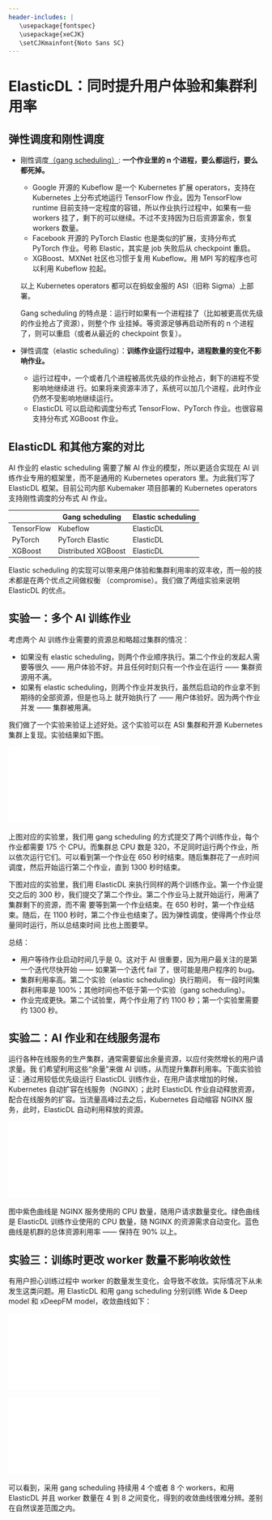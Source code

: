 ```yaml
---
header-includes: |
   \usepackage{fontspec}
   \usepackage{xeCJK}
   \setCJKmainfont{Noto Sans SC}
---
```


# ElasticDL：同时提升用户体验和集群利用率

## 弹性调度和刚性调度

- 刚性调度[（gang scheduling）](https://en.wikipedia.org/wiki/Gang_scheduling):
**一个作业里的 n 个进程，要么都运行，要么都死掉。**

  - Google 开源的 Kubeflow 是一个 Kubernetes 扩展 operators，支持在 Kubernetes
上分布式地运行 TensorFlow 作业。因为 TensorFlow runtime
目前支持一定程度的容错，所以作业执行过程中，如果有一些 workers
挂了，剩下的可以继续。不过不支持因为日后资源富余，恢复 workers 数量。
  - Facebook 开源的 PyTorch Elastic 也是类似的扩展，支持分布式 PyTorch
作业。号称 Elastic，其实是 job 失败后从 checkpoint 重启。
  - XGBoost、MXNet 社区也习惯于复用 Kubeflow。用 MPI 写的程序也可以利用
Kubeflow 拉起。

  以上 Kubernetes operators 都可以在蚂蚁金服的 ASI（旧称 Sigma）上部署。

  Gang scheduling
的特点是：运行时如果有一个进程挂了（比如被更高优先级的作业抢占了资源），则整个作
业挂掉。等资源足够再启动所有的 n 个进程了，则可以重启（或者从最近的 checkpoint
恢复）。

- 弹性调度（elastic
scheduling）：**训练作业运行过程中，进程数量的变化不影响作业。**

  - 运行过程中，一个或者几个进程被高优先级的作业抢占，剩下的进程不受影响地继续进
    行。如果将来资源丰沛了，系统可以加几个进程，此时作业仍然不受影响地继续运行。
  - ElasticDL 可以启动和调度分布式 TensorFlow、PyTorch 作业。也很容易支持分布式
    XGBoost 作业。

## ElasticDL 和其他方案的对比

AI 作业的 elastic scheduling 需要了解 AI 作业的模型，所以更适合实现在 AI
训练作业专用的框架里，而不是通用的 Kubernetes operators 里。为此我们写了
ElasticDL 框架。目前公司内部 Kubemaker 项目部署的 Kubernetes operators
支持刚性调度的分布式 AI 作业。

|             | Gang scheduling | Elastic scheduling |
|-------------|-----------------|--------------------|
| TensorFlow  | Kubeflow        | ElasticDL          |
| PyTorch     | PyTorch Elastic | ElasticDL          |
| XGBoost     | Distributed XGBoost | ElasticDL      |

Elastic scheduling
的实现可以带来用户体验和集群利用率的双丰收，而一般的技术都是在两个优点之间做权衡
（compromise）。我们做了两组实验来说明 ElasticDL 的优点。

## 实验一：多个 AI 训练作业

考虑两个 AI 训练作业需要的资源总和略超过集群的情况：

- 如果没有 elastic scheduling，则两个作业顺序执行。第二个作业的发起人需要等很久
—— 用户体验不好。并且任何时刻只有一个作业在运行 —— 集群资源用不满。
- 如果有 elastic
scheduling，则两个作业并发执行，虽然后启动的作业拿不到期待的全部资源，但是也马上
就开始执行了 —— 用户体验好。因为两个作业并发 —— 集群被用满。

我们做了一个实验来验证上述好处。这个实验可以在 ASI 集群和开源 Kubernetes
集群上复现。实验结果如下图。

![overlap jobs](./data/1.pdf)

上图对应的实验里，我们用 gang scheduling
的方式提交了两个训练作业，每个作业都需要 175 个 CPU。而集群总 CPU 数是
320，不足同时运行两个作业，所以依次运行它们。可以看到第一个作业在 650
秒时结束。随后集群花了一点时间调度，然后开始运行第二个作业，直到 1300 秒时结束。

下图对应的实验里，我们用 ElasticDL
来执行同样的两个训练作业。第一个作业提交之后的 300
秒，我们提交了第二个作业。第二个作业马上就开始运行，用满了集群剩下的资源，而不需
要等到第一个作业结束。在 650 秒时，第一个作业结束。随后，在 1100
秒时，第二个作业也结束了。因为弹性调度，使得两个作业尽量同时运行，所以总结束时间
比也上图要早。

总结：

- 用户等待作业启动时间几乎是 0。这对于 AI
很重要，因为用户最关注的是第一个迭代尽快开始 —— 如果第一个迭代 fail
了，很可能是用户程序的 bug。
- 集群利用率高。第二个实验（elastic scheduling）执行期间，
有一段时间集群利用率是 100%；其他时间也不低于第一个实验（gang scheduling）。
- 作业完成更快。第二个试验里，两个作业用了约 1100 秒；第一个实验里需要约 1300
秒。

## 实验二：AI 作业和在线服务混布

运行各种在线服务的生产集群，通常需要留出余量资源，以应付突然增长的用户请求量。我
们希望利用这些“余量”来做 AI
训练，从而提升集群利用率。下面实验验证：通过用较低优先级运行 ElasticDL
训练作业，在用户请求增加的时候，Kubernetes 自动扩容在线服务（NGINX）；此时
ElasticDL 作业自动释放资源，配合在线服务的扩容。当流量高峰过去之后，Kubernetes
自动缩容 NGINX 服务，此时，ElasticDL 自动利用释放的资源。

![auto react](./data/2.pdf)

图中紫色曲线是 NGINX 服务使用的 CPU 数量，随用户请求数量变化。绿色曲线是
ElasticDL 训练作业使用的 CPU 数量，随 NGINX
的资源需求自动变化。蓝色曲线是机群的总体资源利用率 —— 保持在 90% 以上。

## 实验三：训练时更改 worker 数量不影响收敛性

有用户担心训练过程中 worker
的数量发生变化，会导致不收敛。实际情况下从未发生这类问题。用 ElasticDL 和用
gang scheduling 分别训练 Wide & Deep model 和 xDeepFM model，收敛曲线如下：

![wide-n-deep training coverges](./data/3-1.pdf)

![xdeepfm training converges](./data/3-2.pdf)

可以看到，采用 gang scheduling 持续用 4 个或者 8 个 workers，和用 ElasticDL
并且 worker 数量在 4 到 8
之间变化，得到的收敛曲线很难分辨。差别在自然误差范围之内。
